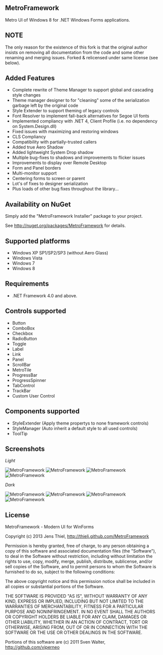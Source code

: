 
MetroFramework
--------------------

Metro UI of Windows 8 for .NET Windows Forms applications.

NOTE
----

The only reason for the existence of this fork is that the original author insists on removing 
all documentation from the code and some other renaming and merging issues. 
Forked & relicensed under same license (see below).

Added Features
------------------

* Complete rewrite of Theme Manager to support global and cascading style changes
* Theme manager designer to for "cleaning" some of the serialization garbage left by the original code
* Style Extender to support theming of legacy controls
* Font Resolver to implement fall-back alternatives for Segoe UI fonts
* Implemented compliancy with .NET 4, Client Profile (i.e. no dependency on System.Design.dll)
* Fixed issues with maximizing and restoring windows
* CLS Compliancy
* Compatibility with partially-trusted callers
* Added true Aero Shadow
* Added lightweight System Drop shadow
* Multiple bug-fixes to shadows and improvements to flicker issues
* Improvements to display over Remote Desktop
* Form and Panel borders
* Multi-monitor support
* Centering forms to screen or parent
* Lot's of fixes to designer serialization
* Plus loads of other bug fixes throughout the library...

Availability on NuGet
------------------------

Simply add the "MetroFramework Installer" package to your project.

See http://nuget.org/packages/MetroFramework for details.


Supported platforms
-------------------
* Windows XP SP1/SP2/SP3 (without Aero Glass)
* Windows Vista
* Windows 7
* Windows 8

Requirements
------------
* .NET Framework 4.0 and above.

Controls supported
------------------
* Button
* ComboBox
* Checkbox
* RadioButton
* Toggle
* Label
* Link
* Panel
* ScrollBar
* MetroTile
* ProgressBar
* ProgressSpinner
* TabControl
* TrackBar
* Custom User Control

Components supported
------------------
* StyleExtender (Apply theme propertys to none framework controls)
* StyleManager (Auto inherit a default style to all used controls)
* ToolTip

Screenshots
----------
*Light*

![MetroFramework](http://i.imgur.com/8Yk1BiN.png)
![MetroFramework](http://i.imgur.com/qjwRg5z.png)
![MetroFramework](http://i.imgur.com/3S7NPLQ.png)
![MetroFramework](http://i.imgur.com/ULRej3C.png)

*Dark*

![MetroFramework](http://i.imgur.com/EddlvbX.png)
![MetroFramework](http://i.imgur.com/Djnjkti.png)
![MetroFramework](http://i.imgur.com/bI2c6kE.png)
![MetroFramework](http://i.imgur.com/7cxHl1Y.png)

License
-------

MetroFramework - Modern UI for WinForms

Copyright (c) 2013 Jens Thiel, http://thielj.github.com/MetroFramework

Permission is hereby granted, free of charge, to any person obtaining a copy of 
this software and associated documentation files (the "Software"), to deal in the 
Software without restriction, including without limitation the rights to use, copy, 
modify, merge, publish, distribute, sublicense, and/or sell copies of the Software, 
and to permit persons to whom the Software is furnished to do so, subject to the 
following conditions:

The above copyright notice and this permission notice shall be included in 
all copies or substantial portions of the Software.

THE SOFTWARE IS PROVIDED "AS IS", WITHOUT WARRANTY OF ANY KIND, EXPRESS OR IMPLIED, 
INCLUDING BUT NOT LIMITED TO THE WARRANTIES OF MERCHANTABILITY, FITNESS FOR A 
PARTICULAR PURPOSE AND NONINFRINGEMENT. IN NO EVENT SHALL THE AUTHORS OR COPYRIGHT 
HOLDERS BE LIABLE FOR ANY CLAIM, DAMAGES OR OTHER LIABILITY, WHETHER IN AN ACTION OF 
CONTRACT, TORT OR OTHERWISE, ARISING FROM, OUT OF OR IN CONNECTION WITH THE SOFTWARE 
OR THE USE OR OTHER DEALINGS IN THE SOFTWARE.

Portions of this software are (c) 2011 Sven Walter, http://github.com/viperneo
